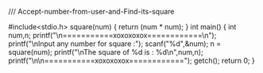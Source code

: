 /// Accept-number-from-user-and-Find-its-square

#include<stdio.h>
 square(num)
{
  return (num * num);
}
int main()
{
int num,n;
printf("\n===========xoxoxoxox============\n");
printf("\nInput any number for square :");
scanf("%d",&num);
n = square(num);
printf("\nThe square of %d is : %d\n",num,n);
printf("\n\n===========xoxoxoxox============");
getch();
return 0;
}
